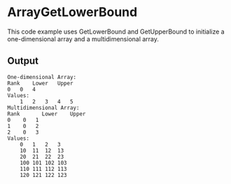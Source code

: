 # ArrayGetLowerBound
This code example uses GetLowerBound and GetUpperBound to initialize a one-dimensional array and a multidimensional array.

## Output
```
One-dimensional Array:
Rank	Lower	Upper
0   0   4
Values:
    1   2   3   4   5
Multidimensional Array:
Rank	   Lower	Upper
0	 0	 1
1	 0	 2
2	 0	 3
Values:
    0   1   2   3
    10  11  12  13
    20  21  22  23
    100 101 102 103
    110 111 112 113
    120 121 122 123
```
